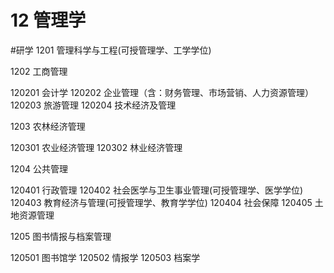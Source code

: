 # 12 管理学
#研学
1201 管理科学与工程(可授管理学、工学学位)

1202 工商管理

120201 会计学
120202 企业管理（含：财务管理、市场营销、人力资源管理）
120203 旅游管理
120204 技术经济及管理

1203 农林经济管理

120301 农业经济管理
120302 林业经济管理

1204 公共管理

120401 行政管理
120402 社会医学与卫生事业管理(可授管理学、医学学位)
120403 教育经济与管理(可授管理学、教育学学位)
120404 社会保障
120405 土地资源管理

1205 图书情报与档案管理

120501 图书馆学
120502 情报学
120503 档案学